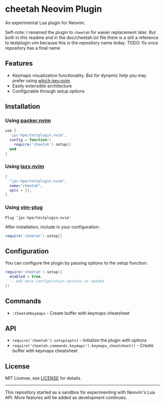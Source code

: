 # cheetah Neovim Plugin

An experimental Lua plugin for Neovim.

Self-note: I renamed the plugin to `cheetah` for easier replacement later. But both in this readme and in the doc/cheetah.txt file there is a still a reference to testplugin.vim because this is the repository name today.
TODO: fix once repository has a final name

## Features

- Keymaps visualization functionality. But for dynamic help you may prefer using [which-key.nvim](https://github.com/folke/which-key.nvim)
- Easily extensible architecture
- Configurable through setup options

## Installation

### Using [packer.nvim](https://github.com/wbthomason/packer.nvim)

```lua
use {
  'jpc-hpe/testplugin.nvim',
  config = function()
    require('cheetah').setup{}
  end
}
```

### Using [lazy.nvim](https://github.com/folke/lazy.nvim)

```lua
{
  "jpc-hpe/testplugin.nvim",
  name="cheetah",
  opts = {},
}    
```

### Using [vim-plug](https://github.com/junegunn/vim-plug)

```vim
Plug 'jpc-hpe/testplugin.nvim'
```

After installation, include in your configuration:

```lua
require('cheetah').setup{}
```

## Configuration

You can configure the plugin by passing options to the setup function:

```lua
require('cheetah').setup({
  enabled = true,
  -- Add more configuration options as needed
})
```

## Commands

- `:CheetahKeymaps` - Create buffer with keymaps cheatsheet

## API

- `require('cheetah').setup(opts)` - Initialize the plugin with options
- `require('cheetah.commands.keymaps').keymaps_cheatsheet()` - Create buffer with keymaps cheatsheet

## License

MIT License, see [LICENSE](LICENSE) for details.

---

This repository started as a sandbox for experimenting with Neovim's Lua API. More features will be added as development continues.
